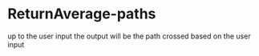 # ReturnAverage-paths
up to the user input the output will be the path crossed based on the user input 
